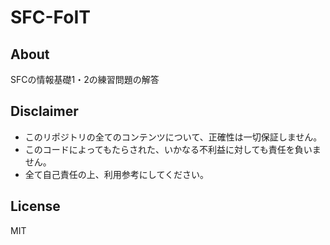# SFC-FoIT
## About
SFCの情報基礎1・2の練習問題の解答

## Disclaimer
* このリポジトリの全てのコンテンツについて、正確性は一切保証しません。
* このコードによってもたらされた、いかなる不利益に対しても責任を負いません。
* 全て自己責任の上、利用参考にしてください。

## License
MIT
